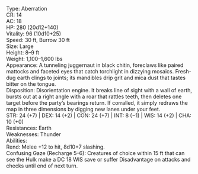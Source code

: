 Type: Aberration  
CR: 14  
AC: 18  
HP: 280 (20d12+140)  
Vitality: 96 (10d10+25)  
Speed: 30 ft, Burrow 30 ft  
Size: Large  
Height: 8–9 ft  
Weight: 1,100–1,600 lbs  
Appearance: A tunneling juggernaut in black chitin, foreclaws like paired mattocks and faceted eyes that catch torchlight in dizzying mosaics. Fresh-dug earth clings to joints; its mandibles drip grit and mica dust that tastes bitter on the tongue.  
Disposition: Disorientation engine. It breaks line of sight with a wall of earth, bursts out at a right angle with a roar that rattles teeth, then deletes one target before the party’s bearings return. If corralled, it simply redraws the map in three dimensions by digging new lanes under your feet.  
STR: 24 (+7) | DEX: 14 (+2) | CON: 24 (+7) | INT: 8 (−1) | WIS: 14 (+2) | CHA: 10 (+0)  
Resistances: Earth  
Weaknesses: Thunder  
Abilities:  
Rend: Melee +12 to hit, 8d10+7 slashing.  
Confusing Gaze (Recharge 5–6): Creatures of choice within 15 ft that can see the Hulk make a DC 18 WIS save or suffer Disadvantage on attacks and checks until end of next turn.